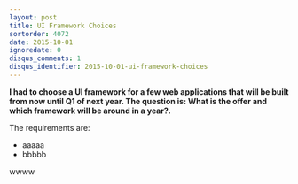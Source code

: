 ```yaml
---
layout: post
title: UI Framework Choices
sortorder: 4072
date: 2015-10-01
ignoredate: 0
disqus_comments: 1
disqus_identifier: 2015-10-01-ui-framework-choices
---
```


**I had to choose a UI framework for a few web applications that will be built from now until Q1 of next year. The question is: What is the offer and which framework will be around in a year?.**

The requirements are:

- aaaaa
- bbbbb

wwww
